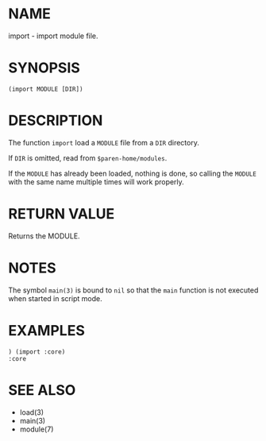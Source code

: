 # NAME
import - import module file.

# SYNOPSIS

    (import MODULE [DIR])

# DESCRIPTION
The function `import` load a `MODULE` file from a `DIR` directory.

If `DIR` is omitted, read from `$paren-home/modules`.

If the `MODULE` has already been loaded, nothing is done, so calling the `MODULE` with the same name multiple times will work properly.

# RETURN VALUE
Returns the MODULE.

# NOTES
The symbol `main(3)` is bound to `nil` so that the `main` function is not executed when started in script mode.

# EXAMPLES

    ) (import :core)
    :core

# SEE ALSO
- load(3)
- main(3)
- module(7)
